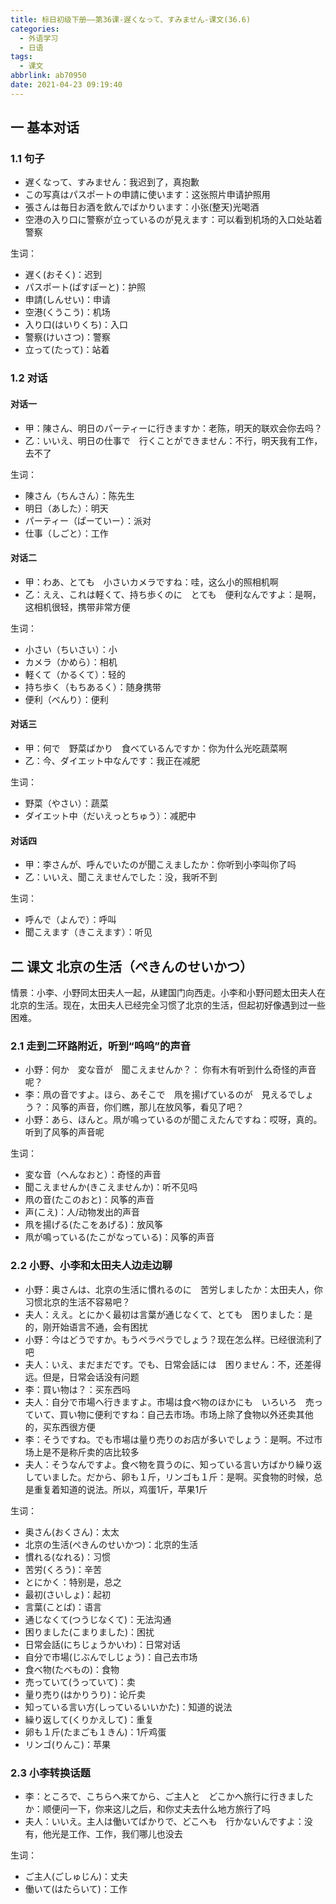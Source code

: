 ```yaml
---
title: 标日初级下册——第36课-遅くなって、すみません-课文(36.6)
categories:
  - 外语学习
  - 日语
tags:
  - 课文
abbrlink: ab70950
date: 2021-04-23 09:19:40
---
```

## 一 基本对话

### 1.1 句子

* 遅くなって、すみません：我迟到了，真抱歉
* この写真はパスポートの申請に使います：这张照片申请护照用
* 張さんは毎日お酒を飲んでばかりいます：小张(整天)光喝酒
* 空港の入り口に警察が立っているのが見えます：可以看到机场的入口处站着警察

<!--more-->

生词：

* 遅く(おそく)：迟到
* パスポート(ぱすぽーと)：护照
* 申請(しんせい)：申请
* 空港(くうこう)：机场
* 入り口(はいりくち)：入口
* 警察(けいさつ)：警察
* 立って(たって)：站着

### 1.2 对话

#### 对话一

* 甲：陳さん、明日のパーティーに行きますか：老陈，明天的联欢会你去吗？
* 乙：いいえ、明日の仕事で　行くことができません：不行，明天我有工作，去不了

生词：

* 陳さん（ちんさん）：陈先生
* 明日（あした）：明天
* パーティー（ぱーていー）：派对
* 仕事（しごと）：工作

####  对话二

* 甲：わあ、とても　小さいカメラですね：哇，这么小的照相机啊
* 乙：ええ、これは軽くて、持ち歩くのに　とても　便利なんですよ：是啊，这相机很轻，携带非常方便

生词：

* 小さい（ちいさい）：小
* カメラ（かめら）：相机
* 軽くて（かるくて）：轻的
* 持ち歩く（もちあるく）：随身携带
* 便利（べんり）：便利

####  对话三

* 甲：何で　野菜ばかり　食べているんですか：你为什么光吃蔬菜啊
* 乙：今、ダイエット中なんです：我正在减肥

生词：

* 野菜（やさい）：蔬菜
* ダイエット中（だいえっとちゅう）：减肥中

#### 对话四

* 甲：李さんが、呼んでいたのが聞こえましたか：你听到小李叫你了吗
* 乙：いいえ、聞こえませんでした：没，我听不到

生词：

* 呼んで（よんで）：呼叫
* 聞こえます（きこえます）：听见

## 二 课文 北京の生活（ぺきんのせいかつ）

情景：小李、小野同太田夫人一起，从建国门向西走。小李和小野问题太田夫人在北京的生活。现在，太田夫人已经完全习惯了北京的生活，但起初好像遇到过一些困难。

### 2.1 走到二环路附近，听到“呜呜”的声音

* 小野：何か　変な音が　聞こえませんか？： 你有木有听到什么奇怪的声音呢？
* 李：凧の音ですよ。ほら、あそこで　凧を揚げているのが　見えるでしょう？：风筝的声音，你们瞧，那儿在放风筝，看见了吧？
* 小野：あら、ほんと。凧が鳴っているのが聞こえたんですね：哎呀，真的。听到了风筝的声音呢

生词：

* 変な音（へんなおと）：奇怪的声音
* 聞こえませんか(きこえませんか)：听不见吗
* 凧の音(たこのおと)：风筝的声音
* 声(こえ)：人/动物发出的声音
* 凧を揚げる(たこをあげる)：放风筝
* 凧が鳴っている(たこがなっている)：风筝的声音

### 2.2 小野、小李和太田夫人边走边聊

* 小野：奥さんは、北京の生活に慣れるのに　苦労しましたか：太田夫人，你习惯北京的生活不容易吧？
* 夫人：ええ。とにかく最初は言葉が通じなくて、とても　困りました：是的，刚开始语言不通，会有困扰
* 小野：今はどうですか。もうペラペラでしょう？现在怎么样。已经很流利了吧
* 夫人：いえ、まだまだです。でも、日常会話には　困りません：不，还差得远。但是，日常会话没有问题
* 李：買い物は？：买东西吗
* 夫人：自分で市場へ行きますよ。市場は食べ物のほかにも　いろいろ　売っていて、買い物に便利ですね：自己去市场。市场上除了食物以外还卖其他的，买东西很方便
* 李：そうですね。でも市場は量り売りのお店が多いでしょう：是啊。不过市场上是不是称斤卖的店比较多
* 夫人：そうなんですよ。食べ物を買うのに、知っている言い方ばかり繰り返していました。だから、卵も１斤，リンゴも１斤：是啊。买食物的时候，总是重复着知道的说法。所以，鸡蛋1斤，苹果1斤

生词：

* 奥さん(おくさん)：太太
* 北京の生活(ぺきんのせいかつ)：北京的生活
* 慣れる(なれる)：习惯
* 苦労(くろう)：辛苦
* とにかく：特别是，总之
* 最初(さいしょ)：起初
* 言葉(ことば)：语言
* 通じなくて(つうじなくて)：无法沟通
* 困りました(こまりました)：困扰
* 日常会話(にちじょうかいわ)：日常对话
* 自分で市場(じぶんでしじょう)：自己去市场
* 食べ物(たべもの)：食物
* 売っていて(うっていて)：卖
* 量り売り(はかりうり)：论斤卖
* 知っている言い方(しっているいいかた)：知道的说法
* 繰り返して(くりかえして)：重复
* 卵も１斤(たまごも１きん)：1斤鸡蛋
* リンゴ(りんこ)：苹果

### 2.3 小李转换话题

* 李：ところで、こちらへ来てから、ご主人と　どこかへ旅行に行きましたか：顺便问一下，你来这儿之后，和你丈夫去什么地方旅行了吗
* 夫人：いいえ。主人は働いてばかりで、どこへも　行かないんですよ：没有，他光是工作、工作，我们哪儿也没去

生词：

* ご主人(ごしゅじん)：丈夫
* 働いて(はたらいて)：工作